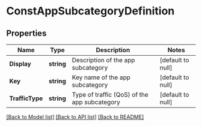 # ConstAppSubcategoryDefinition

## Properties
Name | Type | Description | Notes
------------ | ------------- | ------------- | -------------
**Display** | **string** | Description of the app subcategory | [default to null]
**Key** | **string** | Key name of the app subcategory | [default to null]
**TrafficType** | **string** | Type of traffic (QoS) of the app subcategory | [default to null]

[[Back to Model list]](../README.md#documentation-for-models) [[Back to API list]](../README.md#documentation-for-api-endpoints) [[Back to README]](../README.md)

